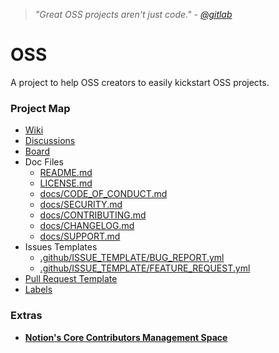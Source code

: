 > _"Great OSS projects aren't just code." - [@gitlab](https://about.gitlab.com/blog/2022/10/18/how-to-start-a-great-oss-project/#great-oss-projects-arent-just-code)_

# OSS

A project to help OSS creators to easily kickstart OSS projects.

### Project Map

- [Wiki](https://github.com/obetomuniz/oss/wiki)
- [Discussions](https://github.com/obetomuniz/oss/discussions)
- [Board](https://github.com/users/obetomuniz/projects/1/views/1)
- Doc Files
  - [README.md](https://github.com/obetomuniz/oss/blob/main/README.md)
  - [LICENSE.md](https://github.com/obetomuniz/oss/blob/main/LICENSE.md)
  - [docs/CODE_OF_CONDUCT.md](https://github.com/obetomuniz/oss/blob/main/docs/CODE_OF_CONDUCT.md)
  - [docs/SECURITY.md](https://github.com/obetomuniz/oss/blob/main/docs/SECURITY.md)
  - [docs/CONTRIBUTING.md](https://github.com/obetomuniz/oss/blob/main/docs/CONTRIBUTING.md)
  - [docs/CHANGELOG.md](https://github.com/obetomuniz/oss/blob/main/docs/CHANGELOG.md)
  - [docs/SUPPORT.md](https://github.com/obetomuniz/oss/blob/main/docs/SUPPORT.md)
- Issues Templates
  - [.github/ISSUE_TEMPLATE/BUG_REPORT.yml](https://github.com/obetomuniz/oss/blob/main/.github/ISSUE_TEMPLATE/BUG_REPORT.yml)
  - [.github/ISSUE_TEMPLATE/FEATURE_REQUEST.yml](https://github.com/obetomuniz/oss/blob/main/.github/ISSUE_TEMPLATE/FEATURE_REQUEST.yml)
- [Pull Request Template](https://github.com/obetomuniz/oss/blob/main/.github/PULL_REQUEST_TEMPLATE.md)
- [Labels](https://github.com/obetomuniz/oss/labels)

### Extras

- **[Notion's Core Contributors Management Space](https://oss-template.notion.site/Beto-Muniz-s-OSS-55d929b001304061947a06718a7fec6e)**
